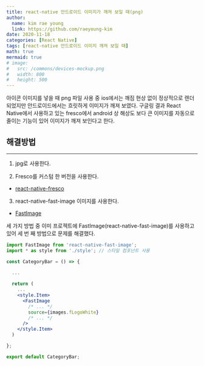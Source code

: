 ```yaml
---
title: react-native 안드로이드 이미지가 깨져 보일 때(png)
author:
  name: kim rae young
  link: https://github.com/raeyoung-kim
date: 2020-11-18
categories: [React Native]
tags: [react-native 안드로이드 이미지 깨져 보일 때]
math: true
mermaid: true
# image:
#   src: /commons/devices-mockup.png
#   width: 800
#   height: 500
---
```


아이콘 이미지를 넣을 때 png 파일 사용 중 ios에서는 깨짐 현상 없이 정상적으로 렌더 되었지만 안드로이드에서는 흐릿하게 이미지가 깨져 보였다.
구글링 결과 React Native에서 사용하고 있는 fresco에서 android 상 해상도 보다 큰 이미지를 자동으로 줄이는 기능이 있어 이미지가 깨져 보인다고 한다.

## 해결방법
---

1. jpg로 사용한다.

2. Fresco를 커스텀 한 버전을 사용한다.



- [react-native-fresco](https://github.com/clytras/react-native-fresco#readme)

3. react-native-fast-image 이미지를 사용한다.

- [FastImage](https://github.com/DylanVann/react-native-fast-image)

세 가지 방법 중 이미 프로젝트에 FastImage(react-native-fast-image)를 사용하고 있어 세 번 째 방법으로 문제를 해결했다.

 

```jsx
import FastImage from 'react-native-fast-image';
import * as style from './style'; // 스타일 컴포넌트 사용

const CategoryBar = () => {

  ...
  
  return (
    ...
    <style.Item>
      <FastImage
        /* ... */
        source={images.fLogoWhite}
        /* ... */
      />
    </style.Item>
  )

};

export default CategoryBar;

```
